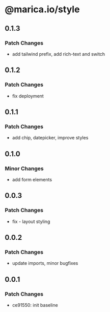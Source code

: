 # @marica.io/style

## 0.1.3

### Patch Changes

- add tailwind prefix, add rich-text and switch

## 0.1.2

### Patch Changes

- fix deployment

## 0.1.1

### Patch Changes

- add chip, datepicker, improve styles

## 0.1.0

### Minor Changes

- add form elements

## 0.0.3

### Patch Changes

- fix - layout styling

## 0.0.2

### Patch Changes

- update imports, minor bugfixes

## 0.0.1

### Patch Changes

- ce91550: init baseline
